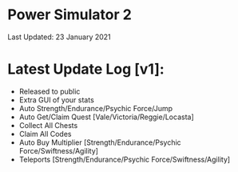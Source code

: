 # Power Simulator 2

Last Updated: 23 January 2021

# Latest Update Log [v1]:
- Released to public
- Extra GUI of your stats
- Auto Strength/Endurance/Psychic Force/Jump
- Auto Get/Claim Quest [Vale/Victoria/Reggie/Locasta]
- Collect All Chests
- Claim All Codes
- Auto Buy Multiplier [Strength/Endurance/Psychic Force/Swiftness/Agility]
- Teleports [Strength/Endurance/Psychic Force/Swiftness/Agility]